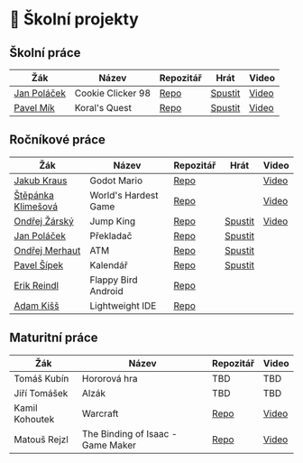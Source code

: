 # 💾 Školní projekty
## Školní práce
| Žák                    | Název                   | Repozitář                                 | Hrát    | Video |
| ---------------------- | ----------------------- | ----------------------------------------- | --------- | ----- |
| [Jan Poláček](https://github.com/neostetic)           | Cookie Clicker 98 | [Repo](https://github.com/cookieclicker98/cookieclicker98.github.io) | [Spustit](https://cookieclicker98.github.io) | [Video](https://www.youtube.com/watch?v=OVK3TyKr51M) |
| [Pavel Mík](https://github.com/PabloMikes)           | Koral's Quest | [Repo](https://github.com/PabloMikes/Projekt-na-grafice) | [Spustit](https://pablomikes.github.io/Projekt-na-grafice/) | [Video](https://www.youtube.com/watch?v=Ng69d_DNn4M) |

## Ročníkové práce
| Žák                    | Název                   | Repozitář                                  | Hrát   | Video |
| ---------------------- | ----------------------- | ------------------------------------------ | -------- | ----- |
| [Jakub Kraus](https://github.com/JakubKraus2)            | Godot Mario | [Repo](https://github.com/JakubKraus2/godot-mario) |  |  [Video](https://www.youtube.com/watch?v=S5wkSzN31zM)  |
| [Štěpánka Klimešová](https://github.com/stepankaKlimesova)     | World's Hardest Game | [Repo](https://github.com/stepankaKlimesova/WHG) |  | [Video](https://www.youtube.com/watch?v=WOm6KIiGT4M) |
| [Ondřej Žárský](https://github.com/KaktusVoorhees) | Jump King           | [Repo](https://github.com/KaktusVoorhees/Rocnikova-prace) | [Spustit](https://cooked-sprout-answer.glitch.me/JumpKing/) | [Video](https://www.youtube.com/watch?v=jFFxzXrelxw) |
| [Jan Poláček](https://github.com/neostetic)        | Překladač           | [Repo](https://github.com/neostetic/Translator-Renewed) | [Spustit](https://stripe-thread-feet.glitch.me) | |
| [Ondřej Merhaut](https://github.com/M3rhy123)      | ATM                 | [Repo](https://github.com/M3rhy123/rocnikovka) | [Spustit](https://rocnikovka.vercel.app) | |
| [Pavel Šípek](https://github.com/G0rd82)           | Kalendář            | [Repo](https://github.com/G0rd82/RocnikovaPrace) | [Spustit](https://g0rd82.github.io/RocnikovaPrace/) | |
| [Erik Reindl](https://github.com/KRBNJSF)          | Flappy Bird Android | [Repo](https://github.com/KRBNJSF/FlappyBird_Java) | | |
| [Adam Kišš](https://github.com/CrimsonBaron)       | Lightweight IDE     | [Repo](https://github.com/CrimsonBaron/rat-ide) | | |

## Maturitní práce
| Žák                 | Název                  | Repozitář                                       | Video   |
| -----------------   | ---------------------  | ----------------------------------------------- | -------- |
| Tomáš Kubín         | Hororová hra           | TBD | TBD |
| Jiří Tomášek        | Alzák                  | TBD | TBD |
| Kamil Kohoutek      | Warcraft               |  [Repo](https://github.com/SPSMB/warcraftcpp) | [Video](https://www.youtube.com/watch?v=bHnuo8c0PuE)  |
| Matouš Rejzl        | The Binding of Isaac - Game Maker| [Repo](https://github.com/SPSMB/matous-rejzl-maturitni-prace)  | [Video](https://www.youtube.com/watch?v=c4ahlf1fYMM) |
